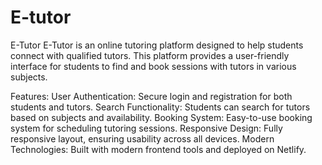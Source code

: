 # E-tutor

E-Tutor
E-Tutor is an online tutoring platform designed to help students connect with qualified tutors. This platform provides a user-friendly interface for students to find and book sessions with tutors in various subjects.

Features:
User Authentication: Secure login and registration for both students and tutors.
Search Functionality: Students can search for tutors based on subjects and availability.
Booking System: Easy-to-use booking system for scheduling tutoring sessions.
Responsive Design: Fully responsive layout, ensuring usability across all devices.
Modern Technologies: Built with modern frontend tools and deployed on Netlify.
